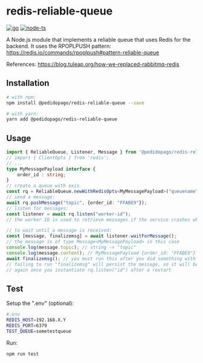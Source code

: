 # redis-reliable-queue
<a href="https://github.com/pedidopago/redis-reliable-queue-go">![go](https://img.shields.io/badge/go-1.18-blue)</a>
<a href="https://github.com/pedidopago/redis-reliable-queue-js">![node-ts](https://img.shields.io/badge/node-14%2B-yellow)</a>

A Node.js module that implements a reliable queue that uses Redis for the backend.
It uses the RPOPLPUSH pattern:
https://redis.io/commands/rpoplpush#pattern-reliable-queue

References:
https://blog.tuleap.org/how-we-replaced-rabbitmq-redis

## Installation 
```sh
# with npm:
npm install @pedidopago/redis-reliable-queue --save

# with yarn:
yarn add @pedidopago/redis-reliable-queue
```

## Usage
```typescript
import { ReliableQueue, Listener, Message } from '@pedidopago/redis-reliable-queue';
// import { ClientOpts } from 'redis';
// ...
type MyMessagePayload interface {
    order_id : string;
}
// create a queue with exis
const rq = ReliableQueue.newWithRedisOpts<MyMessagePayload>("queuename", 6379,"redis-host.pedidopago.com.br");
// send a message:
await rq.pushMessage("topic", {order_id: "FFABE9"});
// listen for messages:
const listener = await rq.listen("worker-id");
// the worker ID is used to retrieve messages if the service crashes while reading messages.

// to wait until a message is received:
const [message, finalizemsg] = await listener.waitForMessage();
// the message is of type Message<MyMessagePayload> in this case
console.log(message.topic); // string -> "topic"
console.log(message.content); // MyMessagePayload {order_id: "FFABE9"}
await finalizemsg(); // you must run this after you did something with msg successfully
// failing to run "finalizemsg" will persist the message, so it will be received
// again once you instantiate rq.listen("id") after a restart
```

## Test

Setup the ".env" (optional):
```sh
#.env
REDIS_HOST=192.168.X.Y
REDIS_PORT=6379
TEST_QUEUE=sometestqueue
```

Run:
```sh
npm run test
```
